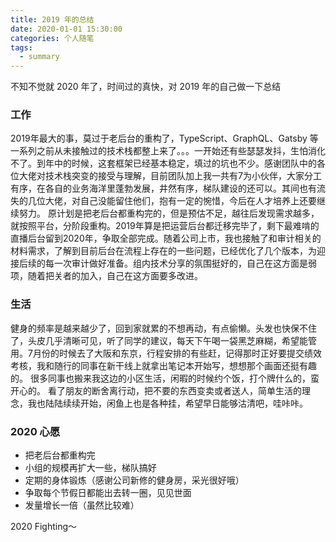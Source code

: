 ```yaml
---
title: 2019 年的总结
date: 2020-01-01 15:30:00
categories: 个人随笔
tags:
  - summary
---
```


不知不觉就 2020 年了，时间过的真快，对 2019 年的自己做一下总结

### 工作

2019年最大的事，莫过于老后台的重构了，TypeScript、GraphQL、Gatsby 等一系列之前从未接触过的技术栈都整上来了。。。一开始还有些瑟瑟发抖，生怕消化不了。到年中的时候，这套框架已经基本稳定，填过的坑也不少。感谢团队中的各位大佬对技术栈突变的接受与理解，目前团队加上我一共有7为小伙伴，大家分工有序，在各自的业务海洋里蓬勃发展，井然有序，梯队建设的还可以。其间也有流失的几位大佬，对自己没能留住他们，抱有一定的惋惜，今后在人才培养上还要继续努力。
原计划是把老后台都重构完的，但是预估不足，越往后发现需求越多，就按照平台，分阶段重构。2019年算是把运营后台都迁移完毕了，剩下最难啃的直播后台留到2020年，争取全部完成。随着公司上市，我也接触了和审计相关的材料需求，了解到目前后台在流程上存在的一些问题，已经优化了几个版本，为迎接后续的每一次审计做好准备。组内技术分享的氛围挺好的，自己在这方面是弱项，随着把关者的加入，自己在这方面要多改进。

### 生活

健身的频率是越来越少了，回到家就累的不想再动，有点偷懒。头发也快保不住了，头皮几乎清晰可见，听了同学的建议，每天下午喝一袋黑芝麻糊，希望能管用。7月份的时候去了大阪和东京，行程安排的有些赶，记得那时正好要提交绩效考核，我和随行的同事在新干线上就拿出笔记本开始写，想想那个画面还挺有趣的。
很多同事也搬来我这边的小区生活，闲暇的时候约个饭，打个牌什么的，蛮开心的。
看了朋友的断舍离行动，把不要的东西变卖或者送人，简单生活的理念，我也陆陆续续开始，闲鱼上也是各种挂，希望早日能够沽清吧，哇咔咔。

### 2020 心愿

- 把老后台都重构完
- 小组的规模再扩大一些，梯队搞好
- 定期的身体锻炼（感谢公司新修的健身房，采光很好哦）
- 争取每个节假日都能出去转一圈，见见世面
- 发量增长一倍（虽然比较难）

2020 Fighting～